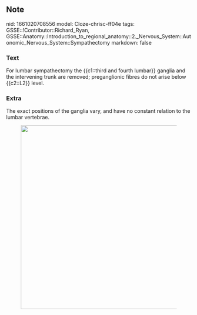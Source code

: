 ## Note
nid: 1661020708556
model: Cloze-chrisc-ff04e
tags: GSSE::!Contributor::Richard_Ryan, GSSE::Anatomy::Introduction_to_regional_anatomy::2._Nervous_System::Autonomic_Nervous_System::Sympathectomy
markdown: false

### Text
<div class='toggle'>
  For lumbar sympathectomy the {{c1::third and fourth lumbar}}
  ganglia and the intervening trunk are removed; preganglionic
  fibres do not arise below {{c2::L2}} level.
</div>

### Extra
<p id="425d3845-f230-47e2-a084-587b8f987dcc" class="">The exact
positions of the ganglia vary, and have no constant relation to the
lumbar vertebrae.
<figure id="4a2aa7a0-2e09-410a-9923-67ac4f22e82f" class="image">
  <a href= 
  "Sympathectomy%20a648469490024f0fa422f92b60599d55/Untitled.png"><img style="width:500px"
  src="291186ddf3012d4bdd8ff36c7ced29b788700d41.png"></a>
</figure>
